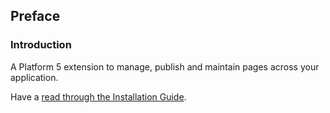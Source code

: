 ## Preface

### Introduction

A Platform 5 extension to manage, publish and maintain pages across your application.

Have a [read through the Installation Guide](#installation).
